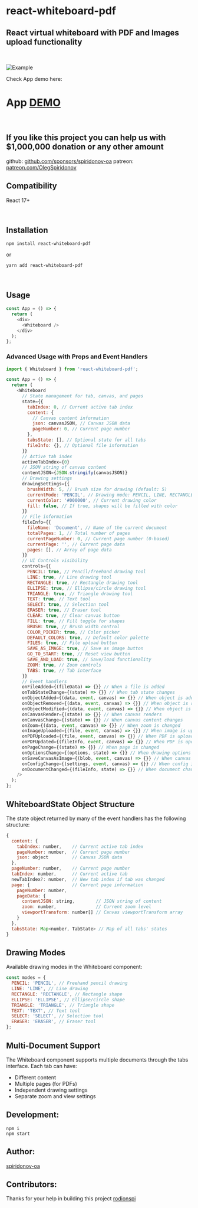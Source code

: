 # react-whiteboard-pdf

<div>
  <h2>
    React virtual whiteboard with PDF and Images upload functionality
    <br />
  </h2>
</div>

<br />

![Example](./app-example.png)

Check App demo here:

# App [DEMO](https://statuesque-muffin-fb224e.netlify.app/)

<br/>

## If you like this project you can help us with $1,000,000 donation or any other amount

github: [github.com/sponsors/spiridonov-oa](https://github.com/sponsors/spiridonov-oa)
patreon: [patreon.com/OlegSpiridonov](https://patreon.com/OlegSpiridonov)

## Compatibility

React 17+

<br/>

## Installation

```shell
npm install react-whiteboard-pdf
```

or

```shell
yarn add react-whiteboard-pdf
```

<br/>

## Usage

```javascript
const App = () => {
  return (
    <div>
      <Whiteboard />
    </div>
  );
};
```

### Advanced Usage with Props and Event Handlers

```javascript
import { Whiteboard } from 'react-whiteboard-pdf';

const App = () => {
  return (
    <Whiteboard
      // State management for tab, canvas, and pages
      state={{
        tabIndex: 0, // Current active tab index
        content: {
          // Canvas content information
          json: canvasJSON, // Canvas JSON data
          pageNumber: 0, // Current page number
        },
        tabsState: [], // Optional state for all tabs
        fileInfo: {}, // Optional file information
      }}
      // Active tab index
      activeTabIndex={0}
      // JSON string of canvas content
      contentJSON={JSON.stringify(canvasJSON)}
      // Drawing settings
      drawingSettings={{
        brushWidth: 5, // Brush size for drawing (default: 5)
        currentMode: 'PENCIL', // Drawing mode: PENCIL, LINE, RECTANGLE, etc.
        currentColor: '#000000', // Current drawing color
        fill: false, // If true, shapes will be filled with color
      }}
      // File information
      fileInfo={{
        fileName: 'Document', // Name of the current document
        totalPages: 1, // Total number of pages
        currentPageNumber: 0, // Current page number (0-based)
        currentPage: '', // Current page data
        pages: [], // Array of page data
      }}
      // UI Controls visibility
      controls={{
        PENCIL: true, // Pencil/freehand drawing tool
        LINE: true, // Line drawing tool
        RECTANGLE: true, // Rectangle drawing tool
        ELLIPSE: true, // Ellipse/circle drawing tool
        TRIANGLE: true, // Triangle drawing tool
        TEXT: true, // Text tool
        SELECT: true, // Selection tool
        ERASER: true, // Eraser tool
        CLEAR: true, // Clear canvas button
        FILL: true, // Fill toggle for shapes
        BRUSH: true, // Brush width control
        COLOR_PICKER: true, // Color picker
        DEFAULT_COLORS: true, // Default color palette
        FILES: true, // File upload button
        SAVE_AS_IMAGE: true, // Save as image button
        GO_TO_START: true, // Reset view button
        SAVE_AND_LOAD: true, // Save/load functionality
        ZOOM: true, // Zoom controls
        TABS: true, // Tab interface
      }}
      // Event handlers
      onFileAdded={(fileData) => {}} // When a file is added
      onTabStateChange={(state) => {}} // When tab state changes
      onObjectAdded={(data, event, canvas) => {}} // When object is added to canvas
      onObjectRemoved={(data, event, canvas) => {}} // When object is removed
      onObjectModified={(data, event, canvas) => {}} // When object is modified
      onCanvasRender={(state) => {}} // When canvas renders
      onCanvasChange={(state) => {}} // When canvas content changes
      onZoom={(data, event, canvas) => {}} // When zoom is changed
      onImageUploaded={(file, event, canvas) => {}} // When image is uploaded
      onPDFUploaded={(file, event, canvas) => {}} // When PDF is uploaded
      onPDFUpdated={(fileInfo, event, canvas) => {}} // When PDF is updated
      onPageChange={(state) => {}} // When page is changed
      onOptionsChange={(options, state) => {}} // When drawing options change
      onSaveCanvasAsImage={(blob, event, canvas) => {}} // When canvas saved as image
      onConfigChange={(settings, event, canvas) => {}} // When config is changed
      onDocumentChanged={(fileInfo, state) => {}} // When document changes
    />
  );
};
```

## WhiteboardState Object Structure

The state object returned by many of the event handlers has the following structure:

```javascript
{
  content: {
    tabIndex: number,    // Current active tab index
    pageNumber: number,  // Current page number
    json: object         // Canvas JSON data
  },
  pageNumber: number,    // Current page number
  tabIndex: number,      // Current active tab
  newTabIndex?: number,  // New tab index if tab was changed
  page: {                // Current page information
    pageNumber: number,
    pageData: {
      contentJSON: string,        // JSON string of content
      zoom: number,               // Current zoom level
      viewportTransform: number[] // Canvas viewportTransform array
    }
  },
  tabsState: Map<number, TabState> // Map of all tabs' states
}
```

## Drawing Modes

Available drawing modes in the Whiteboard component:

```javascript
const modes = {
  PENCIL: 'PENCIL', // Freehand pencil drawing
  LINE: 'LINE', // Line drawing
  RECTANGLE: 'RECTANGLE', // Rectangle shape
  ELLIPSE: 'ELLIPSE', // Ellipse/circle shape
  TRIANGLE: 'TRIANGLE', // Triangle shape
  TEXT: 'TEXT', // Text tool
  SELECT: 'SELECT', // Selection tool
  ERASER: 'ERASER', // Eraser tool
};
```

## Multi-Document Support

The Whiteboard component supports multiple documents through the tabs interface. Each tab can have:

- Different content
- Multiple pages (for PDFs)
- Independent drawing settings
- Separate zoom and view settings

## Development:

```shell
npm i
npm start
```

## Author:

[spiridonov-oa](https://github.com/spiridonov-oa)

## Contributors:

Thanks for your help in building this project
[rodionspi](https://github.com/rodionspi)
